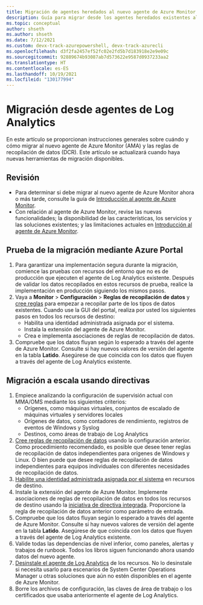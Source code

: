 ```yaml
---
title: Migración de agentes heredados al nuevo agente de Azure Monitor
description: Guía para migrar desde los agentes heredados existentes al nuevo agente de Azure Monitor (AMA) y reglas de recopilación de datos (DCR).
ms.topic: conceptual
author: shseth
ms.author: shseth
ms.date: 7/12/2021
ms.custom: devx-track-azurepowershell, devx-track-azurecli
ms.openlocfilehash: d3f2fa2457ef52fc02e2fd5b7d183918e2e9e09c
ms.sourcegitcommit: 92889674b93087ab7d573622e9587d0937233aa2
ms.translationtype: HT
ms.contentlocale: es-ES
ms.lasthandoff: 10/19/2021
ms.locfileid: "130177994"
---
```

# <a name="migrate-from-log-analytics-agents"></a>Migración desde agentes de Log Analytics
En este artículo se proporcionan instrucciones generales sobre cuándo y cómo migrar al nuevo agente de Azure Monitor (AMA) y las reglas de recopilación de datos (DCR). Este artículo se actualizará cuando haya nuevas herramientas de migración disponibles.


## <a name="review"></a>Revisión
- Para determinar si debe migrar al nuevo agente de Azure Monitor ahora o más tarde, consulte la guía de [Introducción al agente de Azure Monitor](./azure-monitor-agent-overview.md#should-i-switch-to-the-azure-monitor-agent).
- Con relación al agente de Azure Monitor, revise las nuevas funcionalidades; la disponibilidad de las características, los servicios y las soluciones existentes; y las limitaciones actuales en [Introducción al agente de Azure Monitor](./agents-overview.md#azure-monitor-agent).


## <a name="test-migration-by-using-the-azure-portal"></a>Prueba de la migración mediante Azure Portal
1. Para garantizar una implementación segura durante la migración, comience las pruebas con recursos del entorno que no es de producción que ejecuten el agente de Log Analytics existente. Después de validar los datos recopilados en estos recursos de prueba, realice la implementación en producción siguiendo los mismos pasos.
1. Vaya a **Monitor** > **Configuración** > **Reglas de recopilación de datos** y [cree reglas](./data-collection-rule-azure-monitor-agent.md#create-rule-and-association-in-azure-portal) para empezar a recopilar parte de los tipos de datos existentes. Cuando use la GUI del portal, realiza por usted los siguientes pasos en todos los recursos de destino:
    - Habilita una identidad administrada asignada por el sistema.
    - Instala la extensión del agente de Azure Monitor.
    - Crea e implementa asociaciones de reglas de recopilación de datos.
1. Compruebe que los datos fluyan según lo esperado a través del agente de Azure Monitor. Consulte si hay nuevos valores de versión del agente en la tabla **Latido**. Asegúrese de que coincida con los datos que fluyen a través del agente de Log Analytics existente.


## <a name="at-scale-migration-by-using-policies"></a>Migración a escala usando directivas
1. Empiece analizando la configuración de supervisión actual con MMA/OMS mediante los siguientes criterios:
    - Orígenes, como máquinas virtuales, conjuntos de escalado de máquinas virtuales y servidores locales
    - Orígenes de datos, como contadores de rendimiento, registros de eventos de Windows y Syslog
    - Destinos, como áreas de trabajo de Log Analytics
1. [Cree reglas de recopilación de datos](/rest/api/monitor/datacollectionrules/create#examples) usando la configuración anterior. Como procedimiento recomendado, es posible que desee tener reglas de recopilación de datos independientes para orígenes de Windows y Linux. O bien puede que desee reglas de recopilación de datos independientes para equipos individuales con diferentes necesidades de recopilación de datos.
1. [Habilite una identidad administrada asignada por el sistema](../../active-directory/managed-identities-azure-resources/qs-configure-template-windows-vm.md#system-assigned-managed-identity) en recursos de destino.
2. Instale la extensión del agente de Azure Monitor. Implemente asociaciones de reglas de recopilación de datos en todos los recursos de destino usando la [iniciativa de directiva integrada](azure-monitor-agent-install.md#install-with-azure-policy). Proporcione la regla de recopilación de datos anterior como parámetro de entrada. 
1. Compruebe que los datos fluyan según lo esperado a través del agente de Azure Monitor. Consulte si hay nuevos valores de versión del agente en la tabla **Latido**. Asegúrese de que coincida con los datos que fluyen a través del agente de Log Analytics existente.
2. Valide todas las dependencias de nivel inferior, como paneles, alertas y trabajos de runbook. Todos los libros siguen funcionando ahora usando datos del nuevo agente.
3. [Desinstale el agente de Log Analytics](./agent-manage.md#uninstall-agent) de los recursos. No lo desinstale si necesita usarlo para escenarios de System Center Operations Manager u otras soluciones que aún no estén disponibles en el agente de Azure Monitor.
4. Borre los archivos de configuración, las claves de área de trabajo o los certificados que usaba anteriormente el agente de Log Analytics.


